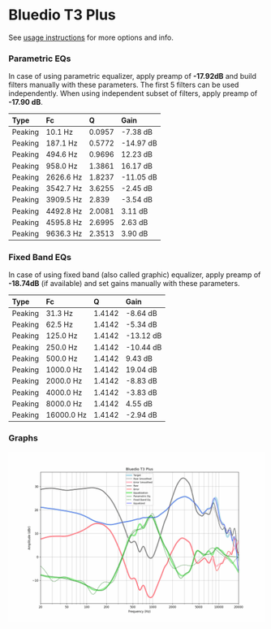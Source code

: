 # Bluedio T3 Plus
See [usage instructions](https://github.com/jaakkopasanen/AutoEq#usage) for more options and info.

### Parametric EQs
In case of using parametric equalizer, apply preamp of **-17.92dB** and build filters manually
with these parameters. The first 5 filters can be used independently.
When using independent subset of filters, apply preamp of **-17.90 dB**.

| Type    | Fc        |      Q | Gain      |
|:--------|:----------|:-------|:----------|
| Peaking | 10.1 Hz   | 0.0957 | -7.38 dB  |
| Peaking | 187.1 Hz  | 0.5772 | -14.97 dB |
| Peaking | 494.6 Hz  | 0.9696 | 12.23 dB  |
| Peaking | 958.0 Hz  | 1.3861 | 16.17 dB  |
| Peaking | 2626.6 Hz | 1.8237 | -11.05 dB |
| Peaking | 3542.7 Hz | 3.6255 | -2.45 dB  |
| Peaking | 3909.5 Hz | 2.839  | -3.54 dB  |
| Peaking | 4492.8 Hz | 2.0081 | 3.11 dB   |
| Peaking | 4595.8 Hz | 2.6995 | 2.63 dB   |
| Peaking | 9636.3 Hz | 2.3513 | 3.90 dB   |

### Fixed Band EQs
In case of using fixed band (also called graphic) equalizer, apply preamp of **-18.74dB**
(if available) and set gains manually with these parameters.

| Type    | Fc         |      Q | Gain      |
|:--------|:-----------|:-------|:----------|
| Peaking | 31.3 Hz    | 1.4142 | -8.64 dB  |
| Peaking | 62.5 Hz    | 1.4142 | -5.34 dB  |
| Peaking | 125.0 Hz   | 1.4142 | -13.12 dB |
| Peaking | 250.0 Hz   | 1.4142 | -10.44 dB |
| Peaking | 500.0 Hz   | 1.4142 | 9.43 dB   |
| Peaking | 1000.0 Hz  | 1.4142 | 19.04 dB  |
| Peaking | 2000.0 Hz  | 1.4142 | -8.83 dB  |
| Peaking | 4000.0 Hz  | 1.4142 | -3.83 dB  |
| Peaking | 8000.0 Hz  | 1.4142 | 4.55 dB   |
| Peaking | 16000.0 Hz | 1.4142 | -2.94 dB  |

### Graphs
![](./Bluedio%20T3%20Plus.png)